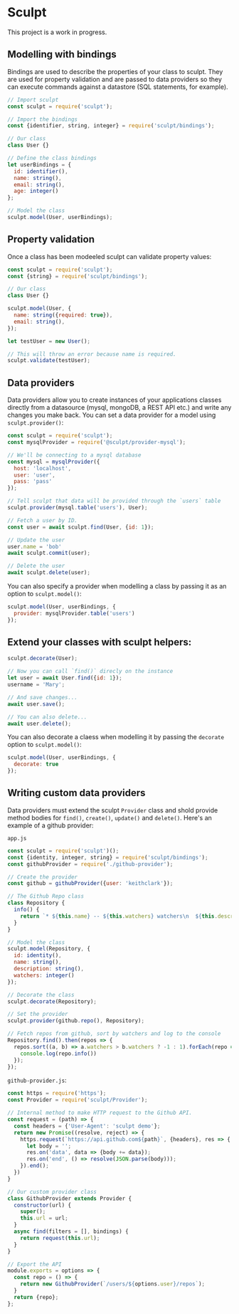 # Sculpt

This project is a work in progress.

## Modelling with bindings

Bindings are used to describe the properties of your class to sculpt. They are used for property validation and are passed to data providers so they can execute commands against a datastore (SQL statements, for example).

```js
// Import sculpt
const sculpt = require('sculpt');

// Import the bindings
const {identifier, string, integer} = require('sculpt/bindings');

// Our class
class User {}

// Define the class bindings
let userBindings = {
  id: identifier(),
  name: string(),
  email: string(),
  age: integer()
};

// Model the class
sculpt.model(User, userBindings);
```

## Property validation

Once a class has been modeeled sculpt can validate property values:

```js
const sculpt = require('sculpt');
const {string} = require('sculpt/bindings');

// Our class
class User {}

sculpt.model(User, {
  name: string({required: true}),
  email: string(),
});

let testUser = new User();

// This will throw an error because name is required.
sculpt.validate(testUser);
```

## Data providers

Data providers allow you to create instances of your applications classes directly from a datasource (mysql, mongoDB, a REST API etc.) and write any changes you make back. You can set a data provider for a model using `sculpt.provider()`:

```js
const sculpt = require('sculpt');
const mysqlProvider = require('@sculpt/provider-mysql');

// We'll be connecting to a mysql database
const mysql = mysqlProvider({
  host: 'localhost',
  user: 'user',
  pass: 'pass'
});

// Tell sculpt that data will be provided through the `users` table
sculpt.provider(mysql.table('users'), User);

// Fetch a user by ID.
const user = await sculpt.find(User, {id: 1});

// Update the user
user.name = 'bob'
await sculpt.commit(user);

// Delete the user
await sculpt.delete(user);
```

You can also specify a provider when modelling a class by passing it as an option to `sculpt.model()`:

```js
sculpt.model(User, userBindings, {
  provider: mysqlProvider.table('users')
});
```


## Extend your classes with sculpt helpers:

```js
sculpt.decorate(User);

// Now you can call `find()` direcly on the instance
let user = await User.find({id: 1});
username = 'Mary';

// And save changes...
await user.save();

// You can also delete...
await user.delete();
```

You can also decorate a claess when modelling it by passing the `decorate` option to `sculpt.model()`:

```js
sculpt.model(User, userBindings, {
  decorate: true
});
```


## Writing custom data providers

Data providers must extend the sculpt `Provider` class and shold provide method bodies for `find()`, `create()`, `update()` and `delete()`. Here's an example of a github provider:

`app.js`

```js
const sculpt = require('sculpt')();
const {identity, integer, string} = require('sculpt/bindings');
const githubProvider = require('./github-provider');

// Create the provider
const github = githubProvider({user: 'keithclark'});

// The Github Repo class
class Repository {
  info() {
    return `* ${this.name} -- ${this.watchers} watchers\n  ${this.description}\n`;
  }
}

// Model the class
sculpt.model(Repository, {
  id: identity(),
  name: string(),
  description: string(),
  watchers: integer()
});

// Decorate the class
sculpt.decorate(Repository);

// Set the provider
sculpt.provider(github.repo(), Repository);

// Fetch repos from github, sort by watchers and log to the console
Repository.find().then(repos => {
  repos.sort((a, b) => a.watchers > b.watchers ? -1 : 1).forEach(repo => {
    console.log(repo.info())
  });
});
```

`github-provider.js`:

```js
const https = require('https');
const Provider = require('sculpt/Provider');

// Internal method to make HTTP request to the Github API.
const request = (path) => {
  const headers = {'User-Agent': 'sculpt demo'};
  return new Promise((resolve, reject) => {
    https.request(`https://api.github.com${path}`, {headers}, res => {
      let body = '';
      res.on('data', data => {body += data});
      res.on('end', () => resolve(JSON.parse(body)));
    }).end();
  })
}

// Our custom provider class
class GithubProvider extends Provider {
  constructor(url) {
    super();
    this.url = url;
  }
  async find(filters = [], bindings) {
    return request(this.url);
  }
}

// Export the API
module.exports = options => {
  const repo = () => {
    return new GithubProvider(`/users/${options.user}/repos`);
  }
  return {repo};
};
```


